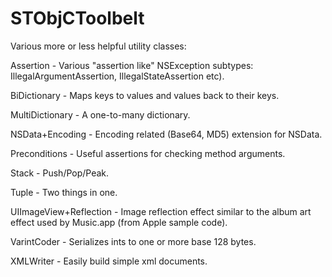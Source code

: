 STObjCToolbelt
==========

Various more or less helpful utility classes:

Assertion - Various "assertion like" NSException subtypes: IllegalArgumentAssertion, IllegalStateAssertion etc).

BiDictionary - Maps keys to values and values back to their keys.

MultiDictionary - A one-to-many dictionary.

NSData+Encoding - Encoding related (Base64, MD5) extension for NSData.

Preconditions - Useful assertions for checking method arguments.

Stack - Push/Pop/Peak.

Tuple - Two things in one.

UIImageView+Reflection - Image reflection effect similar to the album art effect used by Music.app (from Apple sample code).

VarintCoder - Serializes ints to one or more base 128 bytes.

XMLWriter - Easily build simple xml documents.
